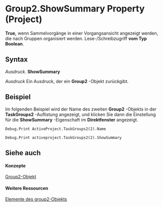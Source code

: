 
# Group2.ShowSummary Property (Project)

 **True,** wenn Sammelvorgänge in einer Vorgangsansicht angezeigt werden, die nach Gruppen organisiert werden. Lese-/Schreibzugriff **vom Typ Boolean**.


## Syntax

 _Ausdruck_. **ShowSummary**

 _Ausdruck_ Ein Ausdruck, der ein **Group2** -Objekt zurückgibt.


## Beispiel

Im folgenden Beispiel wird der Name des zweiten  **Group2** -Objekts in der **TaskGroups2** -Auflistung angezeigt, und klicken Sie dann die Einstellung für die **ShowSummary** -Eigenschaft im **Direktfenster** angezeigt.


```
Debug.Print ActiveProject.TaskGroups2(2).Name 

Debug.Print activeproject.TaskGroups2(2).ShowSummary
```


## Siehe auch


#### Konzepte


[Group2-Objekt](a7a61fa4-e752-006e-a47e-03987b04f01c.md)
#### Weitere Ressourcen


[Elemente des group2-Objekts](http://msdn.microsoft.com/library/69c5069c-3fd6-fbb5-d886-ebbda667cba4%28Office.15%29.aspx)